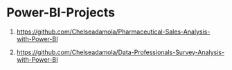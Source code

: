 # Power-BI-Projects

1. https://github.com/Chelseadamola/Pharmaceutical-Sales-Analysis-with-Power-BI

2. https://github.com/Chelseadamola/Data-Professionals-Survey-Analysis-with-Power-BI
